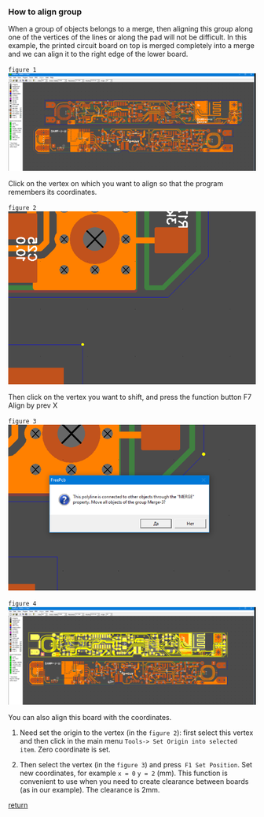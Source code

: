 ### How to align group

When a group of objects belongs to a merge, then aligning this group along one of the vertices of the lines or along the pad will not be difficult. In this example, the printed circuit board on top is merged completely into a merge and we can align it to the right edge of the lower board.

`figure 1`
![](pictures/align_gr1.png) 

Click on the vertex on which you want to align so that the program remembers its coordinates. 

`figure 2`
![](pictures/align_gr2.png) 

Then click on the vertex you want to shift, and press the function button F7 Align by prev X

`figure 3`
![](pictures/align_gr3.png) 

`figure 4`
![](pictures/align_gr4.png) 

You can also align this board with the coordinates. 

1) Need set the origin to the vertex (in the `figure 2`): first select this vertex and then click in the main menu `Tools-> Set Origin into selected item`. Zero coordinate is set. 

2) Then select the vertex (in the `figure 3`) and press` F1 Set Position`. Set new coordinates, for example `x = 0` `y = 2` (mm). This function is convenient to use when you need to create clearance between boards (as in our example). The clearance is 2mm.

[return](How_to.md)
